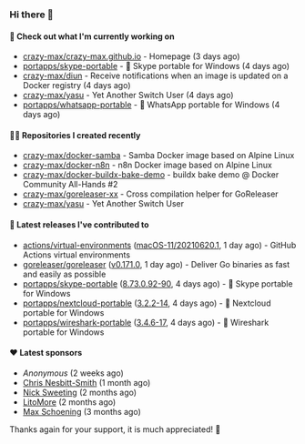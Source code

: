### Hi there 👋

#### 👷 Check out what I'm currently working on

- [crazy-max/crazy-max.github.io](https://github.com/crazy-max/crazy-max.github.io) - Homepage (3 days ago)
- [portapps/skype-portable](https://github.com/portapps/skype-portable) - 🚀 Skype portable for Windows  (4 days ago)
- [crazy-max/diun](https://github.com/crazy-max/diun) - Receive notifications when an image is updated on a Docker registry (4 days ago)
- [crazy-max/yasu](https://github.com/crazy-max/yasu) - Yet Another Switch User (4 days ago)
- [portapps/whatsapp-portable](https://github.com/portapps/whatsapp-portable) - 🚀 WhatsApp portable for Windows (4 days ago)

#### 👨‍💻 Repositories I created recently

- [crazy-max/docker-samba](https://github.com/crazy-max/docker-samba) - Samba Docker image based on Alpine Linux
- [crazy-max/docker-n8n](https://github.com/crazy-max/docker-n8n) - n8n Docker image based on Alpine Linux
- [crazy-max/docker-buildx-bake-demo](https://github.com/crazy-max/docker-buildx-bake-demo) - buildx bake demo @ Docker Community All-Hands #2
- [crazy-max/goreleaser-xx](https://github.com/crazy-max/goreleaser-xx) - Cross compilation helper for GoReleaser
- [crazy-max/yasu](https://github.com/crazy-max/yasu) - Yet Another Switch User

#### 🚀 Latest releases I've contributed to

- [actions/virtual-environments](https://github.com/actions/virtual-environments) ([macOS-11/20210620.1](https://github.com/actions/virtual-environments/releases/tag/macOS-11%2F20210620.1), 1 day ago) - GitHub Actions virtual environments
- [goreleaser/goreleaser](https://github.com/goreleaser/goreleaser) ([v0.171.0](https://github.com/goreleaser/goreleaser/releases/tag/v0.171.0), 1 day ago) - Deliver Go binaries as fast and easily as possible
- [portapps/skype-portable](https://github.com/portapps/skype-portable) ([8.73.0.92-90](https://github.com/portapps/skype-portable/releases/tag/8.73.0.92-90), 4 days ago) - 🚀 Skype portable for Windows 
- [portapps/nextcloud-portable](https://github.com/portapps/nextcloud-portable) ([3.2.2-14](https://github.com/portapps/nextcloud-portable/releases/tag/3.2.2-14), 4 days ago) - 🚀 Nextcloud portable for Windows
- [portapps/wireshark-portable](https://github.com/portapps/wireshark-portable) ([3.4.6-17](https://github.com/portapps/wireshark-portable/releases/tag/3.4.6-17), 4 days ago) - 🚀 Wireshark portable for Windows

#### ❤️ Latest sponsors
- _Anonymous_ (2 weeks ago)
- [Chris Nesbitt-Smith](https://github.com/chrisns) (1 month ago)
- [Nick Sweeting](https://github.com/pirate) (2 months ago)
- [LitoMore](https://github.com/LitoMore) (2 months ago)
- [Max Schoening](https://github.com/max) (3 months ago)

Thanks again for your support, it is much appreciated! 🙏
